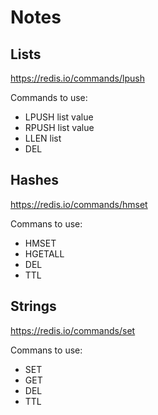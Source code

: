 # Notes



## Lists

https://redis.io/commands/lpush

Commands to use:
 - LPUSH list value
 - RPUSH list value
 - LLEN list
 - DEL

## Hashes

https://redis.io/commands/hmset

Commans to use:
 - HMSET
 - HGETALL
 - DEL
 - TTL

## Strings

https://redis.io/commands/set

Commans to use:
 - SET
 - GET
 - DEL
 - TTL